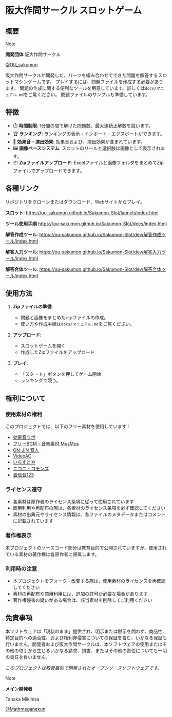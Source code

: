 # 阪大作問サークル スロットゲーム

## 概要

> [!NOTE]
>
>**開発団体**
> 阪大作問サークル
>
>[@OU_sakumon](https://x.com/ou_sakumon?s=21)


阪大作問サークルが開発した、パーツを組み合わせてできた問題を解答するスロットマシンゲームです。
プレイするには、問題ファイルを作成する必要があります。
問題の作成に関する便利なツールを用意しています。詳しくは`docs/マニュアル.md`をご覧ください。
問題ファイルのサンプルも準備しています。


## 特徴

- ⏱️ **時間制限**: 1分間の間で解けた問題数、最大連続正解数を競います。
- 🏆 **ランキング**: ランキングの表示・インポート・エクスポートができます。
- 🎵 **効果音・演出効果**: 効果音および、演出効果が含まれています。
- 🖼️ **画像ベースシステム**: スロットのリールと選択肢は画像として表示されます。
- 📦 **Zipファイルアップロード**: Excelファイルと画像フォルダをまとめてZipファイルでアップロードできます。


## 各種リンク

リポジトリをクローンまたはダウンロード、Webサイトからプレイ。

**スロット**: https://ou-sakumon.github.io/Sakumon-Slot/launch/index.html

**ツール使用手順** https://ou-sakumon.github.io/Sakumon-Slot/docs/index.html

**解答作成ツール**: https://ou-sakumon.github.io/Sakumon-Slot/dev/解答作成ツール/index.html

**解答入力ツール**: https://ou-sakumon.github.io/Sakumon-Slot/dev/解答入力ツール/index.html

**解答合体ツール**: https://ou-sakumon.github.io/Sakumon-Slot/dev/解答合体ツール/index.html

## 使用方法

1. **Zipファイルの準備**: 
   - 問題と画像をまとめた`zip`ファイルの作成。
   - 使い方や作成手順は`docs/マニュアル.md`をご覧ください。

2. **アップロード**: 
   - スロットゲームを開く
   - 作成したZipファイルをアップロード

3. **プレイ**: 
   - 「スタート」ボタンを押してゲーム開始
   -  ランキングで競う。

## 権利について

### 使用素材の権利
このプロジェクトでは、以下のフリー素材を使用しています：

- [効果音ラボ](https://soundeffect-lab.info/)
- [フリーBGM・音楽素材 MusMus](https://musmus.main.jp/)
- [ON-JIN 音人](https://on-jin.com)
- [VideoAC](https://video-ac.com)
- [いらすとや](https://www.irasutoya.com/)
- [ニコニ・コモンズ](https://commons.nicovideo.jp)
- [着信音123](https://chakushinon123.com)

### ライセンス遵守
- 各素材は原作者のライセンス条項に従って使用されています
- 商用利用や再配布の際は、各素材のライセンス条項を必ず確認してください
- 素材の出典元やライセンス情報は、各ファイルのメタデータまたはコメントに記載されています

### 著作権表示
本プロジェクトのソースコード部分は教育目的で公開されていますが、使用されている素材の著作権は各原作者に帰属します。

### 利用時の注意
- 本プロジェクトをフォーク・改変する際は、使用素材のライセンスを再確認してください
- 素材の再配布や商用利用には、追加の許可が必要な場合があります
- 著作権侵害の疑いがある場合は、該当素材を削除してご利用ください

## 免責事項

本ソフトウェアは「現状のまま」提供され、明示または黙示を問わず、商品性、特定目的への適合性、および権利非侵害についての保証を含む、いかなる保証も行いません。開発者および阪大作問サークルは、本ソフトウェアの使用またはその他の取引から生じるいかなる請求、損害、またはその他の責任についても一切の責任を負いません。


*このプロジェクトは教育目的で開発されたオープンソースソフトウェアです。*


> [!NOTE]
>**メイン開発者**
>
>Tanaka Mikihisa
>
[@Mathmeganekun](https://x.com/mathmeganekun?s=11)